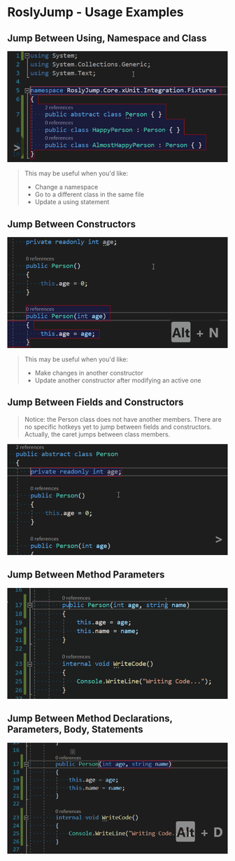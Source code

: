 # RoslyJump - Usage Examples

## Jump Between Using, Namespace and Class

![Example - Jump Between Using, Namespace and Class](./docs/images/usage-examples/example-jump-between-using-namespace-class.gif)

> This may be useful when you'd like:
>
> - Change a namespace
> - Go to a different class in the same file
> - Update a using statement

## Jump Between Constructors

![Jump Between Constructors](./docs/images/usage-examples/example-jump-between-ctors.gif)

> This may be useful when you'd like:
>
> - Make changes in another constructor
> - Update another constructor after modifying an active one

## Jump Between Fields and Constructors

> Notice: the Person class does not have another members.
> There are no specific hotkeys yet to jump between fields and constructors.
> Actually, the caret jumps between class members.

![Jump Between Fields and Constructors](./docs/images/usage-examples/example-jump-between-field-and-ctor.gif)

## Jump Between Method Parameters

![Jump Between Method Parameters](./docs/images/usage-examples/example-jump-between-method-params.gif)

## Jump Between Method Declarations, Parameters, Body, Statements

![Jump Between Method Declaration, Parameters, Body, Statements](./docs/images/usage-examples/example-jump-between-method-members.gif)
